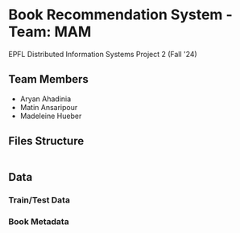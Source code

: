 # Book Recommendation System - Team: MAM

EPFL Distributed Information Systems Project 2 (Fall '24)

## Team Members

- Aryan Ahadinia
- Matin Ansaripour
- Madeleine Hueber

## Files Structure

```txt

```

## Data

### Train/Test Data

### Book Metadata
